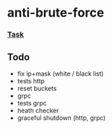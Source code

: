 # anti-brute-force

### [Task](task.md)

## Todo
* fix ip+mask (white / black list)
* tests http
* reset buckets
* grpc
* tests grpc
* heath checker
* graceful shutdown (http, grpc)